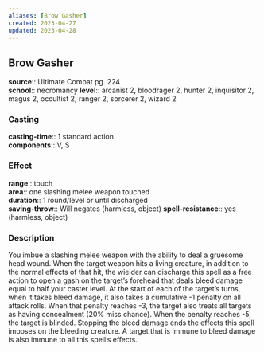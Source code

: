 ```yaml
---
aliases: [Brow Gasher]
created: 2023-04-27
updated: 2023-04-28
---
```


## Brow Gasher

**source**:: Ultimate Combat pg. 224  
**school**:: necromancy
**level**:: arcanist 2, bloodrager 2, hunter 2, inquisitor 2, magus 2, occultist 2, ranger 2, sorcerer 2, wizard 2

### Casting

**casting-time**:: 1 standard action  
**components**:: V, S

### Effect

**range**:: touch  
**area**:: one slashing melee weapon touched  
**duration**:: 1 round/level or until discharged  
**saving-throw**:: Will negates (harmless, object)
**spell-resistance**:: yes (harmless, object)

### Description

You imbue a slashing melee weapon with the ability to deal a gruesome head wound. When the target weapon hits a living creature, in addition to the normal effects of that hit, the wielder can discharge this spell as a free action to open a gash on the target’s forehead that deals bleed damage equal to half your caster level. At the start of each of the target’s turns, when it takes bleed damage, it also takes a cumulative -1 penalty on all attack rolls. When that penalty reaches -3, the target also treats all targets as having concealment (20% miss chance). When the penalty reaches -5, the target is blinded. Stopping the bleed damage ends the effects this spell imposes on the bleeding creature. A target that is immune to bleed damage is also immune to all this spell’s effects.
